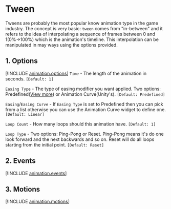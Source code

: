 # Tween

Tweens are probably the most popular know animation type in the game industry. The concept is very basic: `tween` comes from "in-between" and it refers to the idea of interpolating a sequence of frames between 0 and 1(0%->100%) which is the animation's timeline.
This interpolation can be manipulated in may ways using the options provided.

## 1. Options
[!INCLUDE [animation.options](animation.options.md)]
`Time` - The length of the animation in seconds. `[Default: 1]`

`Easing Type` -  The type of easing modifier you want applied. Two options: Predefined([View more](https://easings.net/)) or Animation Curve(Unity's). `[Default: Predefined]`

`Easing`/`Easing Curve` - If `Easing Type` is set to Predefined then you can pick from a list otherwise you can use the Animation Curve widget to define one.`[Default: Linear]`

`Loop Count` -  How many loops should this animation have. `[Default: 1]`

`Loop Type` -  Two options: Ping-Pong or Reset. Ping-Pong means it's do one look forward and the next backwards and so on. Reset will do all loops starting from the initial point. `[Default: Reset]`

## 2. Events
[!INCLUDE [animation.events](animation.events.md)]

## 3. Motions
[!INCLUDE [animation.motions](animation.motions.md)]